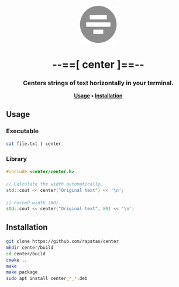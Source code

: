 <p align="center">
    <img
        width="20%"
		alt="Center Logo"
		src="./resources/images/center.svg">
        <br>
</p>
<h1 align="center">--==[ center ]==--</h1>
<h3 align="center">
    Centers strings of text horizontally in your terminal.
</h3>
<p align="center">
	<strong>
		<a href="#usage">Usage</a>
		•
		<a href="#installation">Installation</a>
	</strong>
</p>

## Usage

### Executable

```bash
cat file.txt | center
```

### Library

```cpp
#include <center/center.h>

// Calculate the width automatically.
std::cout << center("Original text") << '\n';

// Forced width (80).
std::cout << center("Original text", 80) << '\n';
```

## Installation

```bash
git clone https://github.com/rapatas/center
mkdir center/build
cd center/build
cmake ..
make
make package
sudo apt install center_*_*.deb
```

